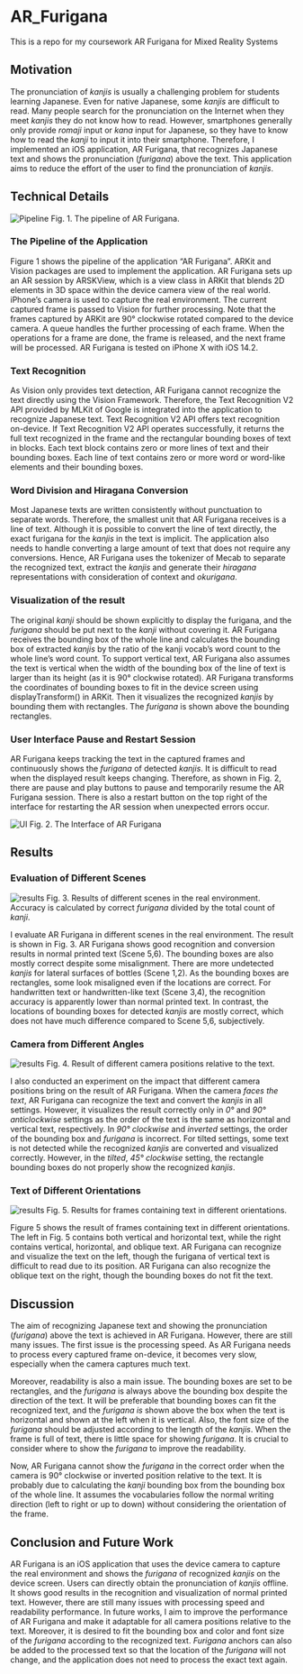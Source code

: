 # AR_Furigana
This is a repo for my coursework AR Furigana for Mixed Reality Systems


## Motivation

The pronunciation of _kanjis_ is usually a challenging problem for students learning Japanese. Even for native Japanese, some _kanjis_ are difficult to read. Many people search for the pronunciation on the Internet when they meet _kanjis_ they do not know how to read. However, smartphones generally only provide _romaji_ input or _kana_ input for Japanese, so they have to know how to read the _kanji_ to input it into their smartphone. Therefore, I implemented an iOS application, AR Furigana, that recognizes Japanese text and shows the pronunciation (_furigana_) above the text. This application aims to reduce the effort of the user to find the pronunciation of _kanjis_.

## Technical Details

![Pipeline](./images/pipeline.png)
Fig. 1. The pipeline of AR Furigana.

### The Pipeline of the Application

Figure 1 shows the pipeline of the application “AR Furigana”. ARKit and Vision packages are used to implement the application. AR Furigana sets up an AR session by ARSKView, which is a view class in ARKit that blends 2D elements in 3D space within the device camera view of the real world. iPhone’s camera is used to capture the real environment. The current captured frame is passed to Vision for further processing. Note that the frames captured by ARKit are 90° clockwise rotated compared to the device camera. A queue handles the further processing of each frame. When the operations for a frame are done, the frame is released, and the next frame will be processed. AR Furigana is tested on iPhone X with iOS 14.2.

### Text Recognition

As Vision only provides text detection, AR Furigana cannot recognize the text directly using the Vision Framework. Therefore, the Text Recognition V2 API provided by MLKit of Google is integrated into the application to recognize Japanese text. Text Recognition V2 API offers text recognition on-device. If Text Recognition V2 API operates successfully, it returns the full text recognized in the frame and the rectangular bounding boxes of text in blocks. Each text block contains zero or more lines of text and their bounding boxes. Each line of text contains zero or more word or word-like elements and their bounding boxes.

### Word Division and Hiragana Conversion

Most Japanese texts are written consistently without punctuation to separate words. Therefore, the smallest unit that AR Furigana receives is a line of text. Although it is possible to convert the line of text directly, the exact furigana for the _kanjis_ in the text is implicit. The application also needs to handle converting a large amount of text that does not require any conversions. Hence, AR Furigana uses the tokenizer of Mecab to separate the recognized text, extract the _kanjis_ and generate their _hiragana_ representations with consideration of context and _okurigana_.

### Visualization of the result

The original _kanji_ should be shown explicitly to display the furigana, and the _furigana_ should be put next to the _kanji_ without covering it. AR Furigana receives the bounding box of the whole line and calculates the bounding box of extracted _kanjis_ by the ratio of the kanji vocab’s word count to the whole line’s word count. To support vertical text, AR Furigana also assumes the text is vertical when the width of the bounding box of the line of text is larger than its height (as it is 90° clockwise rotated). AR Furigana transforms the coordinates of bounding boxes to fit in the device screen using displayTransform() in ARKit. Then it visualizes the recognized _kanjis_ by bounding them with rectangles. The _furigana_ is shown above the bounding rectangles.

### User Interface Pause and Restart Session

AR Furigana keeps tracking the text in the captured frames and continuously shows the _furigana_ of detected _kanjis_. It is difficult to read when the displayed result keeps changing. Therefore, as shown in Fig. 2, there are pause and play buttons to pause and temporarily resume the AR Furigana session. There is also a restart button on the top right of the interface for restarting the AR session when unexpected errors occur.

![UI](./images/UI.png)
Fig. 2. The Interface of AR Furigana

## Results
### Evaluation of Different Scenes

![results](./images/result1.png)
Fig. 3. Results of different scenes in the real environment. Accuracy is calculated by correct _furigana_ divided by the total count of _kanji_.

I evaluate AR Furigana in different scenes in the real environment. The result is shown in Fig. 3. AR Furigana shows good recognition and conversion results in normal printed text (Scene 5,6). The bounding boxes are also mostly correct despite some misalignment. There are more undetected _kanjis_ for lateral surfaces of bottles (Scene 1,2). As the bounding boxes are rectangles, some look misaligned even if the locations are correct. For handwritten text or handwritten-like text (Scene 3,4), the recognition accuracy is apparently lower than normal printed text. In contrast, the locations of bounding boxes for detected _kanjis_ are mostly correct, which does not have much difference compared to Scene 5,6, subjectively.

### Camera from Different Angles

![results](./images/result2.png)
Fig. 4. Result of different camera positions relative to the text.

I also conducted an experiment on the impact that different camera positions bring on the result of AR Furigana. When the camera _faces the text_, AR Furigana can recognize the text and convert the _kanjis_ in all settings. However, it visualizes the result correctly only in _0°_ and _90° anticlockwise_ settings as the order of the text is the same as horizontal and vertical text, respectively. In _90° clockwise_ and _inverted_ settings, the order of the bounding box and _furigana_ is incorrect. For tilted settings, some text is not detected while the recognized _kanjis_ are converted and visualized correctly. However, in the _tilted_, _45° clockwise_ setting, the rectangle bounding boxes do not properly show the recognized _kanjis_.

### Text of Different Orientations

![results](./images/result3.png)
Fig. 5. Results for frames containing text in different orientations.

Figure 5 shows the result of frames containing text in different orientations. The left in Fig. 5 contains both vertical and horizontal text, while the right contains vertical, horizontal, and oblique text. AR Furigana can recognize and visualize the text on the left, though the furigana of vertical text is difficult to read due to its position. AR Furigana can also recognize the oblique text on the right, though the bounding boxes do not fit the text.

## Discussion

The aim of recognizing Japanese text and showing the pronunciation (_furigana_) above the text is achieved in AR Furigana. However, there are still many issues. The first issue is the processing speed. As AR Furigana needs to process every captured frame on-device, it becomes very slow, especially when the camera captures much text.

Moreover, readability is also a main issue. The bounding boxes are set to be rectangles, and the _furigana_ is always above the bounding box despite the direction of the text. It will be preferable that bounding boxes can fit the recognized text, and the _furigana is_ shown above the box when the text is horizontal and shown at the left when it is vertical. Also, the font size of the _furigana_ should be adjusted according to the length of the _kanjis_. When the frame is full of text, there is little space for showing _furigana_. It is crucial to consider where to show the _furigana_ to improve the readability.

Now, AR Furigana cannot show the _furigana_ in the correct order when the camera is 90° clockwise or inverted position relative to the text. It is probably due to calculating the _kanji_ bounding box from the bounding box of the whole line. It assumes the vocabularies follow the normal writing direction (left to right or up to down) without considering the orientation of the frame.

## Conclusion and Future Work

AR Furigana is an iOS application that uses the device camera to capture the real environment and shows the _furigana_ of recognized _kanjis_ on the device screen. Users can directly obtain the pronunciation of _kanjis_ offline. It shows good results in the recognition and visualization of normal printed text. However, there are still many issues with processing speed and readability performance. In future works, I aim to improve the performance of AR Furigana and make it adaptable for all camera positions relative to the text. Moreover, it is desired to fit the bounding box and color and font size of the _furigana_ according to the recognized text. _Furigana_ anchors can also be added to the processed text so that the location of the _furigana_ will not change, and the application does not need to process the exact text again.
